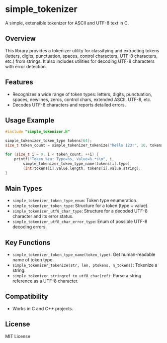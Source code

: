 # simple_tokenizer

A simple, extensible tokenizer for ASCII and UTF-8 text in C.

## Overview

This library provides a tokenizer utility for classifying and extracting tokens (letters, digits, punctuation, spaces, control characters, UTF-8 characters, etc.) from strings.
It also includes utilities for decoding UTF-8 characters with error detection.

## Features

- Recognizes a wide range of token types: letters, digits, punctuation, spaces, newlines, zeros, control chars, extended ASCII, UTF-8, etc.
- Decodes UTF-8 characters and reports detailed errors.

## Usage Example

```c
#include "simple_tokenizer.h"

simple_tokenizer_token_type tokens[64];
size_t token_count = simple_tokenizer_tokenize("hello 123!", 10, tokens, 64);

for (size_t i = 0; i < token_count; ++i) {
    printf("Token %zu: Type=%s, Value=%.*s\n", i,
        simple_tokenizer_token_type_name(tokens[i].type),
        (int)tokens[i].value.length, tokens[i].value.string);
}
```

## Main Types

- `simple_tokenizer_token_type_enum`: Token type enumeration.
- `simple_tokenizer_token_type`: Structure for a token (type + value).
- `simple_tokenizer_utf8_char_type`: Structure for a decoded UTF-8 character and its error status.
- `simple_tokenizer_utf8_char_error_type`: Enum of possible UTF-8 decoding errors.

## Key Functions

- `simple_tokenizer_token_type_name(token_type)`: Get human-readable name of token type.
- `simple_tokenizer_tokenize(str, len, ptokens, n_tokens)`: Tokenize a string.
- `simple_tokenizer_stringref_to_utf8_char(ref)`: Parse a string reference as a UTF-8 character.

## Compatibility

- Works in C and C++ projects.

## License

MIT License
